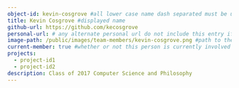 ```yaml
---
object-id: kevin-cosgrove #all lower case name dash separated must be unique
title: Kevin Cosgrove #displayed name
github-url: https://github.com/kecosgrove
personal-url: # any alternate personal url do not include this entry if none
image-path: /public/images/team-members/kevin-cosgrove.png #path to the featured project image all images should reside in the projects directory
current-member: true #whether or not this person is currently involved in VC++
projects:
  - project-id1
  - project-id2
description: Class of 2017 Computer Science and Philosophy
---
```


